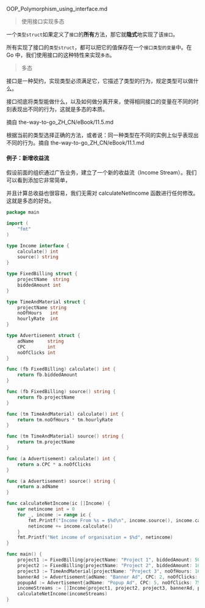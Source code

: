 OOP_Polymorphism_using_interface.md

> 使用接口实现多态

一个`类型struct`如果定义了`接口`的**所有**方法，那它就**隐式**地实现了该`接口`。

所有实现了接口的`类型struct`，都可以把它的值保存在一个`接口类型的变量`中。在 Go 中，我们使用接口的这种特性来实现`多态`。

> 多态

接口是一种契约，实现类型必须满足它，它描述了类型的行为，规定类型可以做什么。

接口彻底将类型能做什么，以及如何做分离开来，使得相同接口的变量在不同的时刻表现出不同的行为，这就是多态的本质。 

摘自 the-way-to-go_ZH_CN/eBook/11.5.md

根据当前的类型选择正确的方法，或者说：同一种类型在不同的实例上似乎表现出不同的行为。摘自 the-way-to-go_ZH_CN/eBook/11.1.md


#### 例子：新增收益流

假设前面的组织通过广告业务，建立了一个新的收益流（Income Stream）。我们可以看到添加它非常简单，

并且计算总收益也很容易，我们无需对 calculateNetIncome 函数进行任何修改。这就是多态的好处。

```go
package main

import (
    "fmt"
)

type Income interface {
    calculate() int
    source() string
}

type FixedBilling struct {
    projectName  string
    biddedAmount int
}

type TimeAndMaterial struct {
    projectName string
    noOfHours   int
    hourlyRate  int
}

type Advertisement struct {
    adName     string
    CPC        int
    noOfClicks int
}

func (fb FixedBilling) calculate() int {
    return fb.biddedAmount
}

func (fb FixedBilling) source() string {
    return fb.projectName
}

func (tm TimeAndMaterial) calculate() int {
    return tm.noOfHours * tm.hourlyRate
}

func (tm TimeAndMaterial) source() string {
    return tm.projectName
}

func (a Advertisement) calculate() int {
    return a.CPC * a.noOfClicks
}

func (a Advertisement) source() string {
    return a.adName
}

func calculateNetIncome(ic []Income) {
    var netincome int = 0
    for _, income := range ic {
        fmt.Printf("Income From %s = $%d\n", income.source(), income.calculate())
        netincome += income.calculate()
    }
    fmt.Printf("Net income of organisation = $%d", netincome)
}

func main() {
    project1 := FixedBilling{projectName: "Project 1", biddedAmount: 5000}
    project2 := FixedBilling{projectName: "Project 2", biddedAmount: 10000}
    project3 := TimeAndMaterial{projectName: "Project 3", noOfHours: 160, hourlyRate: 25}
    bannerAd := Advertisement{adName: "Banner Ad", CPC: 2, noOfClicks: 500}
    popupAd := Advertisement{adName: "Popup Ad", CPC: 5, noOfClicks: 750}
    incomeStreams := []Income{project1, project2, project3, bannerAd, popupAd}
    calculateNetIncome(incomeStreams)
}
```
